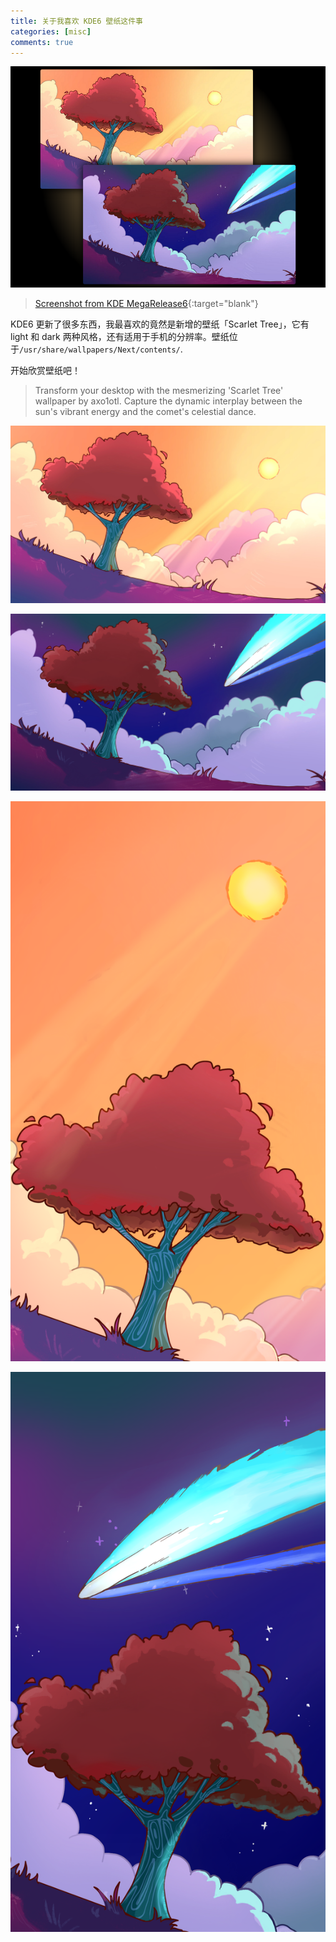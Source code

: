 ```yaml
---
title: 关于我喜欢 KDE6 壁纸这件事
categories: [misc]
comments: true
---
```


<a data-fancybox="kde6-wallpapers" href="../assets/img/post/kde6-wallpapers/screenshot-from-kde-megarelease6.png"><img src="../assets/img/post/kde6-wallpapers/screenshot-from-kde-megarelease6.png">

> Screenshot from [KDE MegaRelease6](https://kde.org/announcements/megarelease/6/){:target="blank"}

KDE6 更新了很多东西，我最喜欢的竟然是新增的壁纸「Scarlet Tree」，它有 light 和 dark 两种风格，还有适用于手机的分辨率。壁纸位于`/usr/share/wallpapers/Next/contents/`.

开始欣赏壁纸吧！

> Transform your desktop with the mesmerizing 'Scarlet Tree' wallpaper by axo1otl. Capture the dynamic interplay between the sun's vibrant energy and the comet's celestial dance.

<a data-fancybox="kde6-wallpapers" href="../assets/img/post/kde6-wallpapers/light.png"><img src="../assets/img/post/kde6-wallpapers/light.png">

<a data-fancybox="kde6-wallpapers" href="../assets/img/post/kde6-wallpapers/dark.png"><img src="../assets/img/post/kde6-wallpapers/dark.png">

<a data-fancybox="kde6-wallpapers" href="../assets/img/post/kde6-wallpapers/light-mobile.png"><img src="../assets/img/post/kde6-wallpapers/light-mobile.png" style="text-align:center;" >

<a data-fancybox="kde6-wallpapers" href="../assets/img/post/kde6-wallpapers/dark-mobile.png"><img src="../assets/img/post/kde6-wallpapers/dark-mobile.png" style="text-align:center;" >
